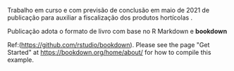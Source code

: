 Trabalho em curso e com previsão de conclusão em maio de 2021 de publicação para auxiliar a fiscalização dos produtos hortícolas .

Publicação adota o formato de livro com base no R Markdown e **bookdown** 

Ref:(https://github.com/rstudio/bookdown). Please see the page "Get Started" at https://bookdown.org/home/about/ for how to compile this example.
